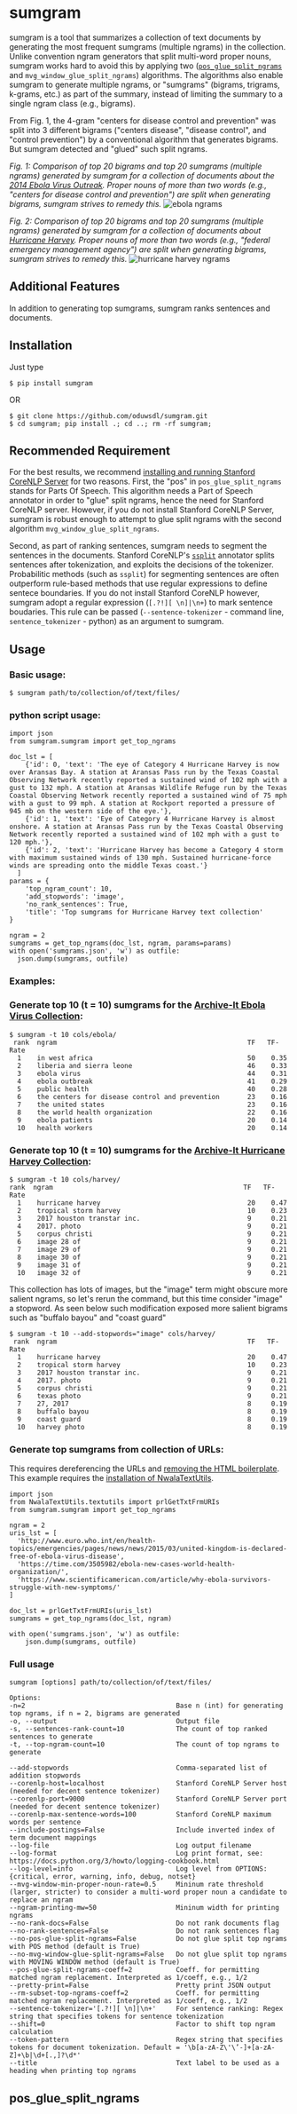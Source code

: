 # sumgram

sumgram is a tool that summarizes a collection of text documents by generating the most frequent sumgrams (multiple ngrams) in the collection. Unlike convention ngram generators that split multi-word proper nouns, sumgram works hard to avoid this by applying two ([`pos_glue_split_ngrams`](#pos_glue_split_ngrams) and `mvg_window_glue_split_ngrams`) algorithms. The algorithms also enable sumgram to generate multiple ngrams, or "sumgrams" (bigrams, trigrams, k-grams, etc.) as part of the summary, instead of limiting the summary to a single ngram class (e.g., bigrams).

From Fig. 1, the 4-gram "centers for disease control and prevention" was split into 3 different  bigrams ("centers disease", "disease control", and "control prevention") by a conventional algorithm that generates bigrams. But sumgram detected and "glued" such split ngrams.

*Fig. 1: Comparison of top 20 bigrams and top 20 sumgrams (multiple ngrams) generated by sumgram for a collection of documents about the [2014 Ebola Virus Outreak](https://en.wikipedia.org/wiki/Western_African_Ebola_virus_epidemic). Proper nouns of more than two words (e.g., "centers for disease control and prevention") are split when generating bigrams, sumgram strives to remedy this.*
![ebola ngrams](pics/sumgrams_ebola.png)

*Fig. 2: Comparison of top 20 bigrams and top 20 sumgrams (multiple ngrams) generated by sumgram for a collection of documents about [Hurricane Harvey](https://en.wikipedia.org/wiki/Hurricane_Harvey). Proper nouns of more than two words (e.g., "federal emergency management agency") are split when generating bigrams, sumgram strives to remedy this.*
![hurricane harvey ngrams](pics/sumgrams_harvey.png)
## Additional Features
In addition to generating top sumgrams, sumgram ranks sentences and documents.
## Installation
Just type
```
$ pip install sumgram
```
OR
```
$ git clone https://github.com/oduwsdl/sumgram.git
$ cd sumgram; pip install .; cd ..; rm -rf sumgram;
```
## Recommended Requirement
For the best results, we recommend [installing and running Stanford CoreNLP Server](https://ws-dl.blogspot.com/2018/03/2018-03-04-installing-stanford-corenlp.html) for two reasons.
First, the "pos" in `pos_glue_split_ngrams` stands for Parts Of Speech. This algorithm needs a Part of Speech annotator in order to "glue" split ngrams, hence the need for Stanford CoreNLP server. However, if you do not install Stanford CoreNLP Server, sumgram is robust enough to attempt to glue split ngrams with the second algorithm `mvg_window_glue_split_ngrams`. 

Second, as part of ranking sentences, sumgram needs to segment the sentences in the documents. Stanford CoreNLP's [`ssplit`](https://stanfordnlp.github.io/CoreNLP/ssplit.html) annotator splits sentences after tokenization, and exploits the decisions of the tokenizer. Probabilitic methods (such as `ssplit`) for segmenting sentences are often outperform rule-based methods that use regular expressions to define sentece boundaries. If you do not install Stanford CoreNLP however, sumgram adopt a regular expression (`[.?!][ \n]|\n+`) to mark sentence boudaries. This rule can be passed (```--sentence-tokenizer``` - command line, ```sentence_tokenizer``` - python) as an argument to sumgram.

## Usage
### Basic usage:
```
$ sumgram path/to/collection/of/text/files/
```
### python script usage:
```
import json
from sumgram.sumgram import get_top_ngrams

doc_lst = [
    {'id': 0, 'text': 'The eye of Category 4 Hurricane Harvey is now over Aransas Bay. A station at Aransas Pass run by the Texas Coastal Observing Network recently reported a sustained wind of 102 mph with a gust to 132 mph. A station at Aransas Wildlife Refuge run by the Texas Coastal Observing Network recently reported a sustained wind of 75 mph with a gust to 99 mph. A station at Rockport reported a pressure of 945 mb on the western side of the eye.'},
    {'id': 1, 'text': 'Eye of Category 4 Hurricane Harvey is almost onshore. A station at Aransas Pass run by the Texas Coastal Observing Network recently reported a sustained wind of 102 mph with a gust to 120 mph.'},
    {'id': 2, 'text': 'Hurricane Harvey has become a Category 4 storm with maximum sustained winds of 130 mph. Sustained hurricane-force winds are spreading onto the middle Texas coast.'}
  ]
params = {
    'top_ngram_count': 10,
    'add_stopwords': 'image',
    'no_rank_sentences': True,
    'title': 'Top sumgrams for Hurricane Harvey text collection'
}

ngram = 2
sumgrams = get_top_ngrams(doc_lst, ngram, params=params)
with open('sumgrams.json', 'w') as outfile:
  json.dump(sumgrams, outfile)
```
### Examples:
### Generate top 10 (t = 10) sumgrams for the [Archive-It Ebola Virus Collection](https://archive-it.org/collections/4887):
```
$ sumgram -t 10 cols/ebola/
 rank  ngram                                                TF   TF-Rate
  1    in west africa                                       50    0.35 
  2    liberia and sierra leone                             46    0.33 
  3    ebola virus                                          44    0.31 
  4    ebola outbreak                                       41    0.29 
  5    public health                                        40    0.28 
  6    the centers for disease control and prevention       23    0.16 
  7    the united states                                    23    0.16 
  8    the world health organization                        22    0.16 
  9    ebola patients                                       20    0.14 
  10   health workers                                       20    0.14 
``` 
### Generate top 10 (t = 10) sumgrams for the [Archive-It Hurricane Harvey Collection](https://archive-it.org/collections/9323):
```
$ sumgram -t 10 cols/harvey/
rank  ngram                                                TF   TF-Rate
  1    hurricane harvey                                     20    0.47 
  2    tropical storm harvey                                10    0.23 
  3    2017 houston transtar inc.                           9     0.21 
  4    2017. photo                                          9     0.21 
  5    corpus christi                                       9     0.21 
  6    image 28 of                                          9     0.21 
  7    image 29 of                                          9     0.21 
  8    image 30 of                                          9     0.21 
  9    image 31 of                                          9     0.21 
  10   image 32 of                                          9     0.21
``` 
This collection has lots of images, but the "image" term might obscure more salient ngrams, so let's 
rerun the command, but this time consider "image" a stopword. As seen below such modification exposed more salient bigrams such as "buffalo bayou" and "coast guard"

```
$ sumgram -t 10 --add-stopwords="image" cols/harvey/
 rank  ngram                                                TF   TF-Rate
  1    hurricane harvey                                     20    0.47 
  2    tropical storm harvey                                10    0.23 
  3    2017 houston transtar inc.                           9     0.21 
  4    2017. photo                                          9     0.21 
  5    corpus christi                                       9     0.21 
  6    texas photo                                          9     0.21 
  7    27, 2017                                             8     0.19 
  8    buffalo bayou                                        8     0.19 
  9    coast guard                                          8     0.19 
  10   harvey photo                                         8     0.19 
``` 

### Generate top sumgrams from collection of URLs:
This requires dereferencing the URLs and [removing the HTML boilerplate](https://ws-dl.blogspot.com/2017/03/2017-03-20-survey-of-5-boilerplate.html). This example requires the [installation of NwalaTextUtils](https://github.com/oduwsdl/NwalaTextUtils).
```
import json
from NwalaTextUtils.textutils import prlGetTxtFrmURIs
from sumgram.sumgram import get_top_ngrams

ngram = 2
uris_lst = [
  'http://www.euro.who.int/en/health-topics/emergencies/pages/news/news/2015/03/united-kingdom-is-declared-free-of-ebola-virus-disease',
  'https://time.com/3505982/ebola-new-cases-world-health-organization/',
  'https://www.scientificamerican.com/article/why-ebola-survivors-struggle-with-new-symptoms/'
]

doc_lst = prlGetTxtFrmURIs(uris_lst)
sumgrams = get_top_ngrams(doc_lst, ngram)

with open('sumgrams.json', 'w') as outfile:
    json.dump(sumgrams, outfile)
```

### Full usage
```
sumgram [options] path/to/collection/of/text/files/

Options:
-n=2                                      Base n (int) for generating top ngrams, if n = 2, bigrams are generated
-o, --output                              Output file
-s, --sentences-rank-count=10             The count of top ranked sentences to generate
-t, --top-ngram-count=10                  The count of top ngrams to generate

--add-stopwords                           Comma-separated list of addition stopwords
--corenlp-host=localhost                  Stanford CoreNLP Server host (needed for decent sentence tokenizer)
--corenlp-port=9000                       Stanford CoreNLP Server port (needed for decent sentence tokenizer)
--corenlp-max-sentence-words=100          Stanford CoreNLP maximum words per sentence
--include-postings=False                  Include inverted index of term document mappings
--log-file                                Log output filename
--log-format                              Log print format, see: https://docs.python.org/3/howto/logging-cookbook.html
--log-level=info                          Log level from OPTIONS: {critical, error, warning, info, debug, notset}
--mvg-window-min-proper-noun-rate=0.5     Mininum rate threshold (larger, stricter) to consider a multi-word proper noun a candidate to replace an ngram
--ngram-printing-mw=50                    Mininum width for printing ngrams
--no-rank-docs=False                      Do not rank documents flag
--no-rank-sentences=False                 Do not rank sentences flag
--no-pos-glue-split-ngrams=False          Do not glue split top ngrams with POS method (default is True)
--no-mvg-window-glue-split-ngrams=False   Do not glue split top ngrams with MOVING WINDOW method (default is True)
--pos-glue-split-ngrams-coeff=2           Coeff. for permitting matched ngram replacement. Interpreted as 1/coeff, e.g., 1/2
--pretty-print=False                      Pretty print JSON output
--rm-subset-top-ngrams-coeff=2            Coeff. for permitting matched ngram replacement. Interpreted as 1/coeff, e.g., 1/2
--sentence-tokenizer='[.?!][ \n]|\n+'     For sentence ranking: Regex string that specifies tokens for sentence tokenization
--shift=0                                 Factor to shift top ngram calculation
--token-pattern                           Regex string that specifies tokens for document tokenization. Default = '\b[a-zA-Z\'\’-]+[a-zA-Z]+\b|\d+[.,]?\d*'
--title                                   Text label to be used as a heading when printing top ngrams
```

## pos_glue_split_ngrams

